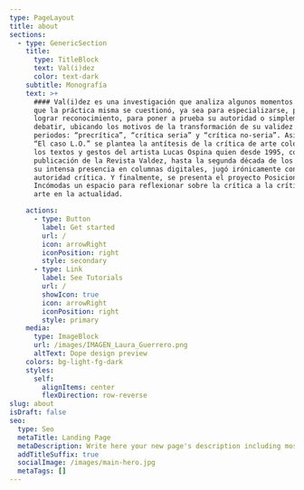 ```yaml
---
type: PageLayout
title: about
sections:
  - type: GenericSection
    title:
      type: TitleBlock
      text: Val(i)dez
      color: text-dark
    subtitle: Monografía
    text: >+
      #### Val(i)dez es una investigación que analiza algunos momentos en los
      que la práctica misma se cuestionó, ya sea para especializarse, para
      lograr reconocimiento, para poner a prueba su autoridad o simplemente para
      debatir, ubicando los motivos de la transformación de su validez en tres
      periodos: “precrítica”, “crítica seria” y “crítica no-seria”. Asimismo, en
      “El caso L.O.” se plantea la antítesis de la crítica de arte colombiana:
      los textos y gestos del artista Lucas Ospina quien desde 1995, con la
      publicación de la Revista Valdez, hasta la segunda década de los 2000, con
      su intensa presencia en columnas digitales, jugó irónicamente con la
      autoridad crítica. Y finalmente, se presenta el proyecto Posiciones
      Incómodas un espacio para reflexionar sobre la crítica a la crítica de
      arte en la actualidad.

    actions:
      - type: Button
        label: Get started
        url: /
        icon: arrowRight
        iconPosition: right
        style: secondary
      - type: Link
        label: See Tutorials
        url: /
        showIcon: true
        icon: arrowRight
        iconPosition: right
        style: primary
    media:
      type: ImageBlock
      url: /images/IMAGEN_Laura_Guerrero.png
      altText: Dope design preview
    colors: bg-light-fg-dark
    styles:
      self:
        alignItems: center
        flexDirection: row-reverse
slug: about
isDraft: false
seo:
  type: Seo
  metaTitle: Landing Page
  metaDescription: Write here your new page's description including most relevant keywords.
  addTitleSuffix: true
  socialImage: /images/main-hero.jpg
  metaTags: []
---
```

